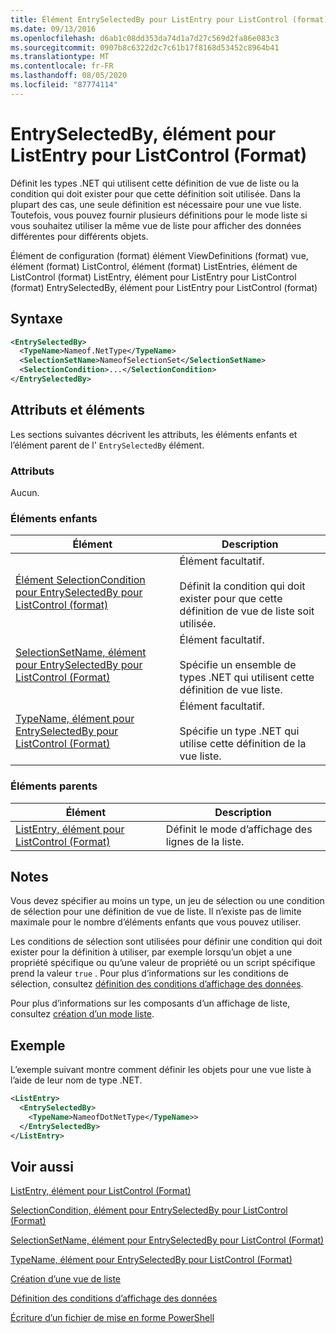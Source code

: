 ```yaml
---
title: Élément EntrySelectedBy pour ListEntry pour ListControl (format) | Microsoft Docs
ms.date: 09/13/2016
ms.openlocfilehash: d6ab1c08dd353da74d1a7d27c569d2fa86e083c3
ms.sourcegitcommit: 0907b8c6322d2c7c61b17f8168d53452c8964b41
ms.translationtype: MT
ms.contentlocale: fr-FR
ms.lasthandoff: 08/05/2020
ms.locfileid: "87774114"
---
```

# <a name="entryselectedby-element-for-listentry-for-listcontrol-format"></a>EntrySelectedBy, élément pour ListEntry pour ListControl (Format)

Définit les types .NET qui utilisent cette définition de vue de liste ou la condition qui doit exister pour que cette définition soit utilisée. Dans la plupart des cas, une seule définition est nécessaire pour une vue liste. Toutefois, vous pouvez fournir plusieurs définitions pour le mode liste si vous souhaitez utiliser la même vue de liste pour afficher des données différentes pour différents objets.

Élément de configuration (format) élément ViewDefinitions (format) vue, élément (format) ListControl, élément (format) ListEntries, élément de ListControl (format) ListEntry, élément pour ListEntry pour ListControl (format) EntrySelectedBy, élément pour ListEntry pour ListControl (format)

## <a name="syntax"></a>Syntaxe

```xml
<EntrySelectedBy>
  <TypeName>Nameof.NetType</TypeName>
  <SelectionSetName>NameofSelectionSet</SelectionSetName>
  <SelectionCondition>...</SelectionCondition>
</EntrySelectedBy>
```

## <a name="attributes-and-elements"></a>Attributs et éléments

Les sections suivantes décrivent les attributs, les éléments enfants et l’élément parent de l' `EntrySelectedBy` élément.

### <a name="attributes"></a>Attributs

Aucun.

### <a name="child-elements"></a>Éléments enfants

|Élément|Description|
|-------------|-----------------|
|[Élément SelectionCondition pour EntrySelectedBy pour ListControl (format)](./selectioncondition-element-for-entryselectedby-for-listcontrol-format.md)|Élément facultatif.<br /><br /> Définit la condition qui doit exister pour que cette définition de vue de liste soit utilisée.|
|[SelectionSetName, élément pour EntrySelectedBy pour ListControl (Format)](./selectionsetname-element-for-entryselectedby-for-listcontrol-format.md)|Élément facultatif.<br /><br /> Spécifie un ensemble de types .NET qui utilisent cette définition de vue liste.|
|[TypeName, élément pour EntrySelectedBy pour ListControl (Format)](./typename-element-for-entryselectedby-for-listcontrol-format.md)|Élément facultatif.<br /><br /> Spécifie un type .NET qui utilise cette définition de la vue liste.|

### <a name="parent-elements"></a>Éléments parents

|Élément|Description|
|-------------|-----------------|
|[ListEntry, élément pour ListControl (Format)](./listentry-element-for-listcontrol-format.md)|Définit le mode d’affichage des lignes de la liste.|

## <a name="remarks"></a>Notes

Vous devez spécifier au moins un type, un jeu de sélection ou une condition de sélection pour une définition de vue de liste. Il n’existe pas de limite maximale pour le nombre d’éléments enfants que vous pouvez utiliser.

Les conditions de sélection sont utilisées pour définir une condition qui doit exister pour la définition à utiliser, par exemple lorsqu’un objet a une propriété spécifique ou qu’une valeur de propriété ou un script spécifique prend la valeur `true` . Pour plus d’informations sur les conditions de sélection, consultez [définition des conditions d’affichage des données](./defining-conditions-for-displaying-data.md).

Pour plus d’informations sur les composants d’un affichage de liste, consultez [création d’un mode liste](./creating-a-list-view.md).

## <a name="example"></a>Exemple

L’exemple suivant montre comment définir les objets pour une vue liste à l’aide de leur nom de type .NET.

```xml
<ListEntry>
  <EntrySelectedBy>
    <TypeName>NameofDotNetType</TypeName>>
  </EntrySelectedBy>
</ListEntry>
```

## <a name="see-also"></a>Voir aussi

[ListEntry, élément pour ListControl (Format)](./listentry-element-for-listcontrol-format.md)

[SelectionCondition, élément pour EntrySelectedBy pour ListControl (Format)](./selectioncondition-element-for-entryselectedby-for-listcontrol-format.md)

[SelectionSetName, élément pour EntrySelectedBy pour ListControl (Format)](./selectionsetname-element-for-entryselectedby-for-listcontrol-format.md)

[TypeName, élément pour EntrySelectedBy pour ListControl (Format)](./typename-element-for-entryselectedby-for-listcontrol-format.md)

[Création d’une vue de liste](./creating-a-list-view.md)

[Définition des conditions d’affichage des données](./defining-conditions-for-displaying-data.md)

[Écriture d’un fichier de mise en forme PowerShell](./writing-a-powershell-formatting-file.md)
